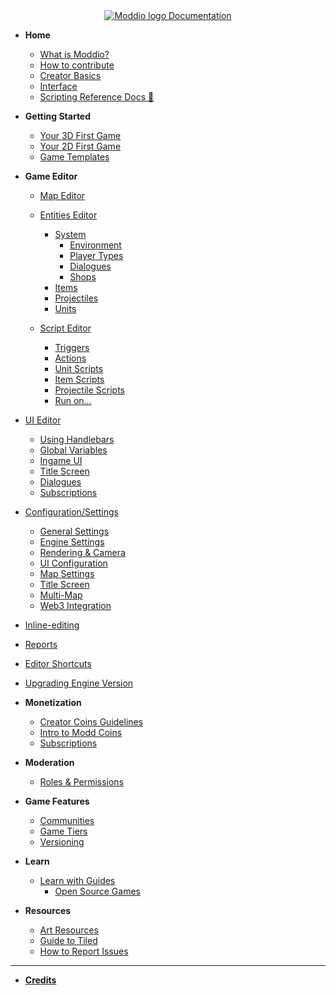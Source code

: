 <!-- docs/_sidebar.md -->

<center>
<a href="https://docs.modd.io">
  <img src="https://www.modd.io/_next/static/media/logo.08e05f95.svg" alt="Moddio logo" style="margin-right: auto;">
  Documentation
</a>
</center>

<!-- markdownlint-disable-next-line MD041 -->

- **Home**

  - [What is Moddio?](/)
  - [How to contribute](how-to-contribute.md)
  - [Creator Basics](/overview/overview.md)
  - [Interface](overview/interface.md)
  - [Scripting Reference Docs 🔗](https://www.modd.io/docs)

- **Getting Started**

  - [Your 3D First Game](getting-started/first-game/first-game-tutorial.md)
  - [Your 2D First Game](getting-started/2D/your-first-2d-game.md)
  - [Game Templates](getting-started/first-game/game-templates.md)

- **Game Editor**

  <!-- * [Navigating the Workspace](/) -->
  - [Map Editor](game-editor/map-editor/map-editor.md)
  - [Entities Editor](game-editor/entities-editor/world.md)
      - [System](game-editor/entities-editor/system/system.md)
        - [Environment](game-editor/entities-editor/system/Environment.md)
        - [Player Types](game-editor/entities-editor/system/PlayerTypes.md)
        - [Dialogues](game-editor/entities-editor/system/dialogue.md)
        - [Shops](game-editor/entities-editor/system/Shop.md)
      - [Items](game-editor/items/items.md)
      - [Projectiles](game-editor/projectiles/projectiles.md)
      - [Units](game-editor/units/units.md)
  
  - [Script Editor](using-scripts/script-editor/script-editor.md)
    - [Triggers](using-scripts/script-editor/triggers.md)
    - [Actions](using-scripts/script-editor/actions.md)
    - [Unit Scripts](using-scripts/script-editor/unit_scripts.md)
    - [Item Scripts](using-scripts/script-editor/item_scripts.md)
    - [Projectile Scripts](using-scripts/script-editor/projectile_scripts.md)
    - [Run on...](using-scripts/script-editor/run-on.md)
<!-- TODO: check what this is and how to re-organize it -->

  - [UI Editor](workspaces/UI-editor.md)
    - [Using Handlebars](UI/using-handlebars.md)
    - [Global Variables](UI/global-UI.md)
    - [Ingame UI](UI/ingame-UI.md)
    - [Title Screen](UI/title-screen.md)
    - [Dialogues](UI/dialogues.md)
    - [Subscriptions](UI/subscription.md)
  - [Configuration/Settings](config/config.md)
    - [General Settings](config/general-settings.md)
    - [Engine Settings](config/engine-settings.md)
    - [Rendering & Camera](config/rendering-camera.md)
    - [UI Configuration](config/UI-config.md)
    - [Map Settings](config/map-settings.md)
    - [Title Screen](config/title-screen.md)
    - [Multi-Map](config/multimap.md)
    - [Web3 Integration](config/Web3.md)
    
  - [Inline-editing](workspaces/inline-editing.md)
  - [Reports](workspaces/reports.md)
  - [Editor Shortcuts](workspaces/editor-shortcuts.md)
  - [Upgrading Engine Version](workspaces/upgradingv3.md)
  
- **Monetization**

  - [Creator Coins Guidelines](monetization/creator-coin-guideline.md)
  - [Intro to Modd Coins](monetization/intro-to-coins.md)
  - [Subscriptions](monetization/subscriptions.md)

- **Moderation**

  - [Roles & Permissions](moderation/roles.md)

- **Game Features**

  - [Communities](workspaces/communities.md)
  - [Game Tiers](workspaces/game-tiers.md)
  - [Versioning](workspaces/versioning.md)

- **Learn**

  - [Learn with Guides](guides/guides.md)
    - [Open Source Games](guides/open-source.md)

- **Resources**
  - [Art Resources](more-resources/art-links.md)
  - [Guide to Tiled](more-resources/tiled.md)
  - [How to Report Issues](more-resources/report-issues.md)

---

- **[Credits](credits.md)**
